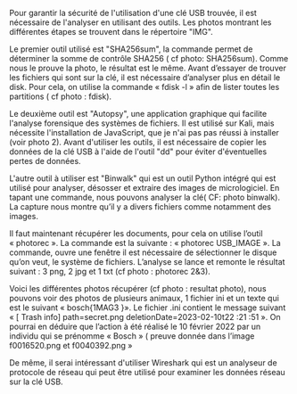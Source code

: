 ﻿Pour garantir la sécurité de l'utilisation d'une clé USB trouvée, il est nécessaire de l'analyser en utilisant des outils. 
Les photos montrant les différentes étapes se trouvent dans le répertoire "IMG". 

Le premier outil utilisé est "SHA256sum", la commande permet de déterminer la somme de contrôle SHA256 ( cf photo: SHA256sum). Comme nous le prouve la photo, le résultat est le même.
Avant d’essayer de trouver les fichiers qui sont sur la clé, il est nécessaire d’analyser plus en détail le disk. Pour cela, on utilise la commande « fdisk -l » afin de lister toutes les partitions
 ( cf photo : fdisk).

Le deuxième outil est "Autopsy", une application graphique qui facilite l'analyse forensique des systèmes de fichiers. 
Il est utilisé sur Kali, mais nécessite l'installation de JavaScript, que je n'ai pas pas réussi à installer (voir photo 2). 
Avant d'utiliser les outils, il est nécessaire de copier les données de la clé USB à l'aide de l'outil "dd" pour éviter d'éventuelles pertes de données.

L'autre outil à utiliser est "Binwalk" qui est un outil Python intégré qui est utilisé pour analyser, désosser et extraire des images de micrologiciel. En tapant une commande, nous pouvons analyser la clé( CF: photo binwalk). La capture nous montre qu’il y a divers fichiers comme notamment des images.

Il faut maintenant récupérer les documents, pour cela on utilise l’outil « photorec ». La commande est la suivante : « photorec USB_IMAGE ». La commande, ouvre une fenêtre il est nécessaire de sélectionner le disque qu’on veut, le système de fichiers. L’analyse se lance et remonte le résultat suivant : 3 png, 2 jpg et 1 txt (cf photo : photorec 2&3).

Voici les différentes photos récupérer (cf photo : resultat photo), nous pouvons voir des photos de plusieurs animaux, 1 fichier ini et un texte qui est le suivant « bosch{1MAG3 }». Le fichier .ini contient le message suivant « [ Trash info] path=secret.png deletionDate=2023-02-10t22 :21 :51 ». On pourrai en déduire que l’action à été réalisé le 10 février 2022 par un individu qui se prénomme « Bosch » ( preuve donnée dans l’image f0016520.png et f0040392.png »

De même, il serai intéressant d'utiliser Wireshark qui  est un analyseur de protocole de réseau qui peut être utilisé pour examiner les données réseau sur la clé USB.













